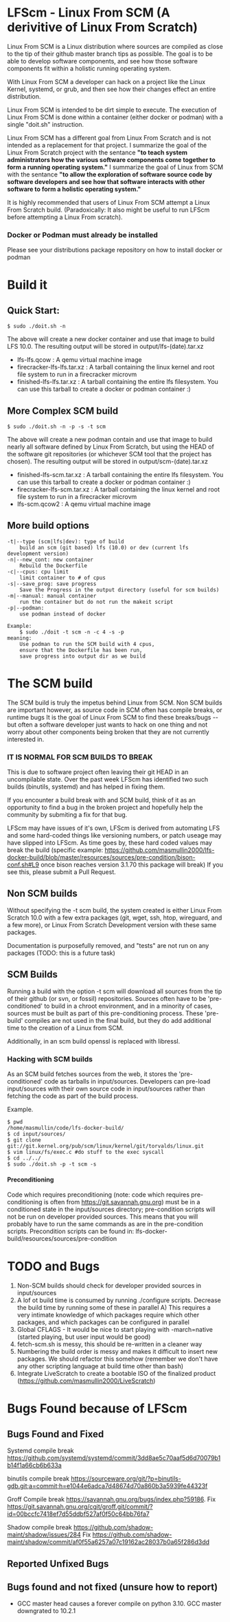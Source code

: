 # LFScm - Linux From SCM (A derivitive of Linux From Scratch)

Linux From SCM is a Linux distribution where sources are compiled as close to the tip of their github master branch tips as possible.
The goal is to be able to develop software components, and see how those software components fit within a holistic running operating system.

With Linux From SCM a developer can hack on a project like the Linux Kernel, systemd, or grub, and then see how their changes effect an entire distribution.

Linux From SCM is intended to be dirt simple to execute. The execution of Linux From SCM is done within a container (either docker or podman) with a single "doit.sh" instruction.

Linux From SCM has a different goal from Linux From Scratch and is not intended as a replacement for that project.  I summarize the goal of the Linux From Scratch project with the sentance **"to teach system administrators how the various software components come together to form a running operating system."**  I summarize the goal of Linux from SCM with the sentance **"to allow the exploration of software source code by software developers and see how that software interacts with other software to form a holistic operating system."**

It is highly recommended that users of Linux From SCM attempt a Linux From Scratch build.  (Paradoxically: It also might be useful to run LFScm before attempting a Linux From scratch).

### Docker or Podman must already be installed
Please see your distributions package repository on how to install docker or podman

# Build it

## Quick Start: 
    $ sudo ./doit.sh -n

The above will create a new docker container and use that image to build LFS 10.0.
The resulting output will be stored in output/lfs-(date).tar.xz
- lfs-lfs.qcow : A qemu virtual machine image
- firecracker-lfs-lfs.tar.xz : A tarball containing the linux kernel and root file system to run in a firecracker microvm
- finished-lfs-lfs.tar.xz : A tarball containing the entire lfs filesystem.  You can use this tarball to create a docker or podman container :)

## More Complex SCM build
    $ sudo ./doit.sh -n -p -s -t scm

The above will create a new podman contain and use that image to build nearly all software defined by Linux From Scratch, but using the HEAD of the software git repositories (or whichever SCM tool that the project has chosen).
The resulting output will be stored in output/scm-(date).tar.xz
- finished-lfs-scm.tar.xz : A tarball containing the entire lfs filesystem.  You can use this tarball to create a docker or podman container :)
- firecracker-lfs-scm.tar.xz : A tarball containing the linux kernel and root file system to run in a firecracker microvm
- lfs-scm.qcow2 : A qemu virtual machine image
  
## More build options
	-t|--type (scm|lfs|dev): type of build
		build an scm (git based) lfs (10.0) or dev (current lfs development version)
	-n|--new_cont: new container
		Rebuild the Dockerfile
	-c|--cpus: cpu limit
		limit container to # of cpus
	-s|--save_prog: save progress
		Save the Progress in the output directory (useful for scm builds)
	-m|--manual: manual container
		run the container but do not run the makeit script
	-p|--podman:
		use podman instead of docker

	Example:
		$ sudo ./doit -t scm -n -c 4 -s -p
	meaning:
		Use podman to run the SCM build with 4 cpus,
		ensure that the Dockerfile has been run,
		save progress into output dir as we build

# The SCM build
The SCM build is truly the impetus behind Linux from SCM.  Non SCM builds are important however, as source code in SCM often has compile breaks, or runtime bugs It is the goal of Linux From SCM to find these breaks/bugs -- but often a software developer just wants to hack on one thing and not worry about other components being broken that they are not currently interested in.

### IT IS NORMAL FOR SCM BUILDS TO BREAK
This is due to software project often leaving their git HEAD in an uncompilable state.  Over the past week LFScm has identified two such builds (binutils, systemd) and has helped in fixing them.

If you encounter a build break with and SCM build, think of it as an opportunity to find a bug in the broken project and hopefully help the community by submiting a fix for that bug.

LFScm may have issues of it's own, LFScm is derived from automating LFS and some hard-coded things like versioning numbers, or patch useage may have slipped into LFScm.  As time goes by, these hard coded values may break the build (specific example: https://github.com/masmullin2000/lfs-docker-build/blob/master/resources/sources/pre-condition/bison-conf.sh#L9 once bison reaches version 3.1.70 this package will break)
If you see this, please submit a Pull Request.

## Non SCM builds
Without specifying the -t scm build, the system created is either Linux From Scratch 10.0 with a few extra packages (git, wget, ssh, htop, wireguard, and a few more), or Linux From Scratch Development version with these same packages.

Documentation is purposefully removed, and "tests" are not run on any packages (TODO: this is a future task)
## SCM Builds
Running a build with the option -t scm will download all sources from the tip of their github (or svn, or fossil) repositories.  Sources often have to be 'pre-conditioned' to build in a chroot environment, and in a minority of cases, sources must be built as part of this pre-conditioning process.  These 'pre-build' compiles are not used in the final build, but they do add additional time to the creation of a Linux from SCM.

Additionally, in an scm build openssl is replaced with libressl.

### Hacking with SCM builds
As an SCM build fetches sources from the web, it stores the 'pre-conditioned' code as tarballs in input/sources.  Developers can pre-load input/sources with their own source code in input/sources rather than fetching the code as part of the build process.

Example.

    $ pwd
    /home/masmullin/code/lfs-docker-build/
    $ cd input/sources/
    $ git clone git://git.kernel.org/pub/scm/linux/kernel/git/torvalds/linux.git
    $ vim linux/fs/exec.c #do stuff to the exec syscall
    $ cd ../../
    $ sudo ./doit.sh -p -t scm -s

#### Preconditioning
Code which requires preconditioning (note: code which requires pre-conditioning is often from https://git.savannah.gnu.org) must be in a conditioned state in the input/sources directory; pre-condition scripts will not be run on developer provided sources.  This means that you will probably have to run the same commands as are in the pre-condition scripts.
Precondition scripts can be found in:
lfs-docker-build/resources/sources/pre-condition

# TODO and Bugs

1) Non-SCM builds should check for developer provided sources in input/sources
2) A lof ot build time is consumed by running ./configure scripts.  Decrease the build time by running some of these in parallel
  A) This requires a very intimate knowledge of which packages require which other packages, and which packages can be configured in parallel
3) Global CFLAGS - It would be nice to start playing with -march=native (started playing, but user input would be good)
4) fetch-scm.sh is messy, this should be re-written in a cleaner way
5) Numbering the build order is messy and makes it difficult to insert new packages.  We should refactor this somehow (remember we don't have any other scripting language at build time other than bash)
6) Integrate LiveScratch to create a bootable ISO of the finalized product (https://github.com/masmullin2000/LiveScratch)

# Bugs Found because of LFScm

## Bugs Found and Fixed
Systemd compile break
https://github.com/systemd/systemd/commit/3dd8ae5c70aaf5d6d70079b1b14f1a66cb6b633a

binutils compile break
https://sourceware.org/git/?p=binutils-gdb.git;a=commit;h=e1044e6adca7d48674d70a860b3a5939fe44323f

Groff Compile break https://savannah.gnu.org/bugs/index.php?59186.  Fix https://git.savannah.gnu.org/cgit/groff.git/commit/?id=00bccfc7418ef7d55ddbf527af0f50c64bb76fa7

Shadow compile break
https://github.com/shadow-maint/shadow/issues/284 Fix https://github.com/shadow-maint/shadow/commit/af0f55a6257a07c19162ac28037b0a65f286d3dd

## Reported Unfixed Bugs


## Bugs found and not fixed (unsure how to report)
- GCC master head causes a forever compile on python 3.10.  GCC master downgrated to 10.2.1
